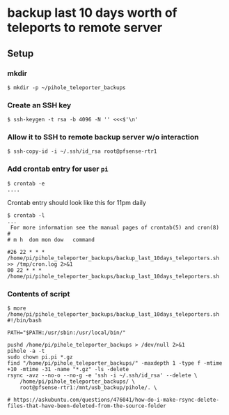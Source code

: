 # backup last 10 days worth of teleports to remote server

## Setup

### mkdir
```
$ mkdir -p ~/pihole_teleporter_backups
```

### Create an SSH key
```
$ ssh-keygen -t rsa -b 4096 -N '' <<<$'\n'
```

### Allow it to SSH to remote backup server w/o interaction
```
$ ssh-copy-id -i ~/.ssh/id_rsa root@pfsense-rtr1
```

### Add crontab entry for user `pi`
```
$ crontab -e
....
```

Crontab entry should look like this for 11pm daily
```
$ crontab -l
...
 For more information see the manual pages of crontab(5) and cron(8)
#
# m h  dom mon dow   command

#26 22 * * * /home/pi/pihole_teleporter_backups/backup_last_10days_teleporters.sh >> /tmp/cron.log 2>&1
00 22 * * * /home/pi/pihole_teleporter_backups/backup_last_10days_teleporters.sh
```

### Contents of script
```
$ more /home/pi/pihole_teleporter_backups/backup_last_10days_teleporters.sh
#!/bin/bash

PATH="$PATH:/usr/sbin:/usr/local/bin/"

pushd /home/pi/pihole_teleporter_backups > /dev/null 2>&1
pihole -a -t
sudo chown pi.pi *.gz
find "/home/pi/pihole_teleporter_backups/" -maxdepth 1 -type f -mtime +10 -mtime -31 -name "*.gz" -ls -delete
rsync -avz --no-o --no-g -e 'ssh -i ~/.ssh/id_rsa' --delete \
	/home/pi/pihole_teleporter_backups/ \
	root@pfsense-rtr1:/mnt/usb_backup/pihole/. \

# https://askubuntu.com/questions/476041/how-do-i-make-rsync-delete-files-that-have-been-deleted-from-the-source-folder
```
